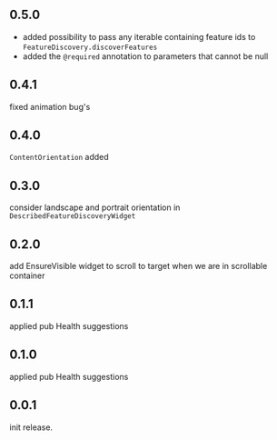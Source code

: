 ## 0.5.0

* added possibility to pass any iterable containing feature ids to `FeatureDiscovery.discoverFeatures`
* added the `@required` annotation to parameters that cannot be null

## 0.4.1

fixed animation bug's

## 0.4.0

`ContentOrientation` added

## 0.3.0

consider landscape and portrait orientation in `DescribedFeatureDiscoveryWidget`

## 0.2.0

add EnsureVisible widget to scroll to target when we are in scrollable container

## 0.1.1

applied pub Health suggestions

## 0.1.0

applied pub Health suggestions

## 0.0.1

init release.